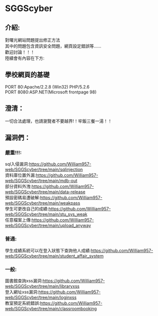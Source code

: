 # SGGScyber
## 介紹:
對曙光網站問題提出修正方法  
其中的問題包含資訊安全問題，網頁設定錯誤等......  
歡迎討論！！！  
陸續會有內容在下方:  
## 學校網頁的基礎
PORT 80:Apache/2.2.8 (Win32) PHP/5.2.6  
PORT 8080:ASP.NET(Microsoft frontpage 98)
## 澄清：
一切合法處理，也請瀏覽者不要越界!！牢飯三餐一湯！！  
## 漏洞們：
### 嚴重!!!:   
sql入侵漏洞:https://github.com/William957-web/SGGScyber/tree/main/sqlinjection  
資料庫位置外漏:https://github.com/William957-web/SGGScyber/tree/main/mdb-out  
部分資料外洩:https://github.com/William957-web/SGGScyber/tree/main/data-release  
預設密碼易遭破解:https://github.com/William957-web/SGGScyber/tree/main/weakpass  
學生可更改自己的成績:https://github.com/William957-web/SGGScyber/tree/main/stu_sys_weak  
任意檔案上傳:https://github.com/William957-web/SGGScyber/tree/main/upload_anyway  
### 普通:
學生成績系統可以在登入狀態下查詢他人成績:https://github.com/William957-web/SGGScyber/tree/main/student_affair_system
### 一般:    
圖書館查詢xss漏洞:https://github.com/William957-web/SGGScyber/tree/main/libraryxss  
登入網址xss漏洞:https://github.com/William957-web/SGGScyber/tree/main/loginxss  
教室預定系統錯誤:https://github.com/William957-web/SGGScyber/tree/main/classroombooking
 
 
